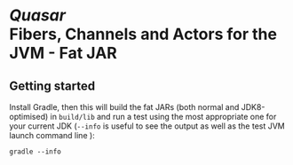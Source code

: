 # *Quasar*<br/>Fibers, Channels and Actors for the JVM - Fat JAR

## Getting started

Install Gradle, then this will build the fat JARs (both normal and JDK8-optimised) in `build/lib` and run a test using the most appropriate one for your current JDK (`--info` is useful to see the output as well as the test JVM launch command line ):

`gradle --info`
